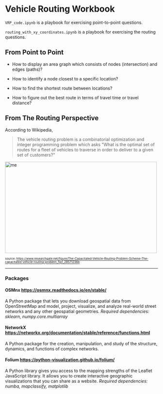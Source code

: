# Vehicle Routing Workbook

`VRP_code.ipynb` is a playbook for exercising point-to-point questions.

`routing_with_xy_coordinates.ipynb` is a playbook for exercising the routing questions.

## From Point to Point 

- How to display an area graph which consists of nodes (intersection) and edges (paths)?

- How to identify a node closest to a specific location?

- How to find the shortest route between locations?

- How to figure out the best route in terms of travel time or travel distance?

## From The Routing Perspective

According to Wikipedia, 

> The vehicle routing problem is a combinatorial optimization and integer programming problem which asks "What is the optimal set of routes for a fleet of vehicles to traverse in order to deliver to a given set of customers?" 

<img src="https://github.com/kellychin79/vehicle_routing/blob/main/image.png" width="500" height="300" alt="me" />

<sub><sup>source: https://www.researchgate.net/figure/The-Capacitated-Vehicle-Routing-Problem-Scheme-The-capacitated-vehicle-routing-problem_fig1_285712366</sup></sub>

___


### Packages

#### OSMnx https://osmnx.readthedocs.io/en/stable/
 A Python package that lets you download geospatial data from OpenStreetMap and model, project, visualize, and analyze real-world street networks and any other geospatial geometries. 
*Required dependencies: sklearn, numpy.core.multiarray*

#### NetworkX https://networkx.org/documentation/stable/reference/functions.html
A Python package for the creation, manipulation, and study of the structure, dynamics, and functions of complex networks.

#### Folium https://python-visualization.github.io/folium/
A Python library gives you access to the mapping strengths of the Leaflet JavaScript library. It allows you to create interactive geographic visualizations that you can share as a website.
*Required dependencies: numba, mapclassify, matplotlib*

